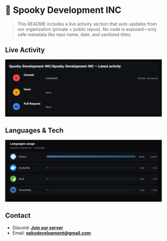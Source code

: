 # 👻 Spooky Development INC

> This README includes a live activity section that auto-updates from our organization (private + public repos). No code is exposed—only safe metadata like repo name, date, and sanitized titles.

## Live Activity
![Repo Snapshot](./assets/repo-snapshot.svg?v=0cd7bcbab1)

## Languages & Tech
![Languages Usage](./assets/languages.svg?v=379ab07294)

## Contact
- Discord: **[Join our server](https://discord.gg/XYspZgEEJb)**
- Email: **spkydevelopment@gmail.com**
